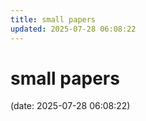 ```yaml
---
title: small papers
updated: 2025-07-28 06:08:22
---
```


# small papers

(date: 2025-07-28 06:08:22)

